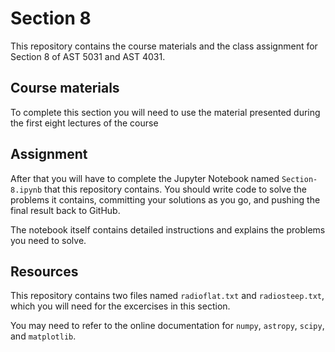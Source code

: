 # Section 8
This repository contains the course materials and the class assignment for Section 8 of AST 5031 and AST 4031.

## Course materials
To complete this section you will need to use the material presented during the first eight lectures of the course

## Assignment
After that you will have to complete the Jupyter Notebook named `Section-8.ipynb` that this repository contains. You should write code to solve the problems it contains, committing your solutions as you go, and pushing the final result back to GitHub.

The notebook itself contains detailed instructions and explains the problems you need to solve.

## Resources
This repository contains two files named `radioflat.txt` and `radiosteep.txt`, which you will need for the excercises in this section. 

You may need to refer to the online documentation for `numpy`, `astropy`, `scipy`, and `matplotlib`.
